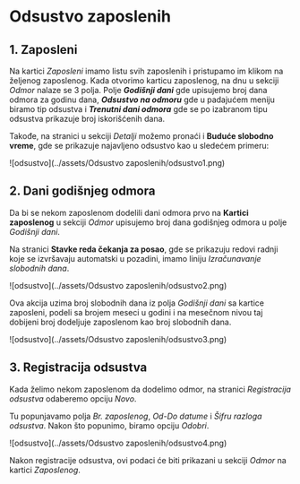 # Odsustvo zaposlenih

## 1. Zaposleni

Na kartici *Zaposleni* imamo listu svih zaposlenih i pristupamo im klikom na željenog zaposlenog. Kada otvorimo karticu zaposlenog, na dnu u sekciji *Odmor* nalaze se 3 polja. Polje ***Godišnji dani*** gde upisujemo broj dana odmora za godinu dana, ***Odsustvo na odmoru*** gde u padajućem meniju biramo tip odsustva i ***Trenutni dani odmora*** gde se po izabranom tipu odsustva prikazuje broj iskorišćenih dana.

Takođe, na stranici u sekciji *Detalji* možemo pronaći i **Buduće slobodno vreme**, gde se prikazuje najavljeno odsustvo kao u sledećem primeru:

![odsustvo](../assets/Odsustvo zaposlenih/odsustvo1.png)

## 2. Dani godišnjeg odmora

Da bi se nekom zaposlenom dodelili dani odmora prvo na **Kartici zaposlenog** u sekciji *Odmor* upisujemo broj dana godišnjeg odmora u polje *Godišnji dani*.

Na stranici **Stavke reda čekanja za posao**, gde se prikazuju redovi radnji koje se izvršavaju automatski u pozadini, imamo liniju *Izračunavanje slobodnih dana*.

![odsustvo](../assets/Odsustvo zaposlenih/odsustvo2.png)

Ova akcija uzima broj slobodnih dana iz polja *Godišnji dani* sa kartice zaposleni, podeli sa brojem meseci u godini i na mesečnom nivou taj dobijeni broj dodeljuje zaposlenom kao broj slobodnih dana. 

![odsustvo](../assets/Odsustvo zaposlenih/odsustvo3.png)

## 3. Registracija odsustva

Kada želimo nekom zaposlenom da dodelimo odmor, na stranici *Registracija odsustva* odaberemo opciju *Novo*.

Tu popunjavamo polja *Br. zaposlenog*, *Od-Do datume* i *Šifru razloga odsustva*. Nakon što popunimo, biramo opciju *Odobri*. 

![odsustvo](../assets/Odsustvo zaposlenih/odsustvo4.png)

Nakon registracije odsustva, ovi podaci će biti prikazani u sekciji *Odmor* na kartici *Zaposlenog*.
